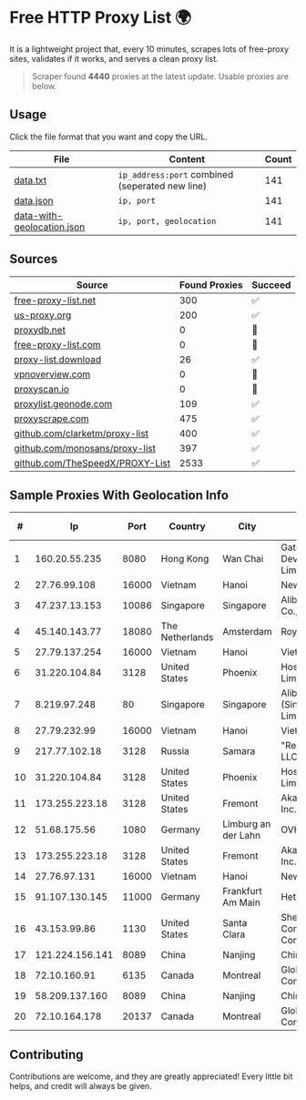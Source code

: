 
# Free HTTP Proxy List 🌍

It is a lightweight project that, every 10 minutes, scrapes lots of free-proxy sites, validates if it works, and serves a clean proxy list.


> Scraper found **4440** proxies at the latest update. Usable proxies are below.

## Usage

Click the file format that you want and copy the URL.


|File|Content|Count|
|----|-------|-----|
|[data.txt](https://raw.githubusercontent.com/themiralay/Proxy-List-World/master/data.txt)|`ip_address:port` combined (seperated new line)|141|
|[data.json](https://raw.githubusercontent.com/themiralay/Proxy-List-World/master/data.json)|`ip, port`|141|
|[data-with-geolocation.json](https://raw.githubusercontent.com/themiralay/Proxy-List-World/master/data-with-geolocation.json)|`ip, port, geolocation`|141|

## Sources

|Source|Found Proxies|Succeed|
|------|-------------|-------|
|[free-proxy-list.net](https://free-proxy-list.net)|300|✅|
|[us-proxy.org](https://www.us-proxy.org)|200|✅|
|[proxydb.net](http://proxydb.net)|0|🚫|
|[free-proxy-list.com](https://free-proxy-list.com/?page=&port=&type%5B%5D=http&type%5B%5D=https&up_time=0&search=Search)|0|🚫|
|[proxy-list.download](https://www.proxy-list.download/HTTP)|26|✅|
|[vpnoverview.com](https://vpnoverview.com/privacy/anonymous-browsing/free-proxy-servers)|0|🚫|
|[proxyscan.io](https://www.proxyscan.io)|0|🚫|
|[proxylist.geonode.com](https://proxylist.geonode.com/api/proxy-list?limit=300&page=1&sort_by=lastChecked&sort_type=desc&protocols=http,https)|109|✅|
|[proxyscrape.com](https://api.proxyscrape.com/v2/?request=displayproxies&protocol=http&timeout=10000&country=all&ssl=all&anonymity=all)|475|✅|
|[github.com/clarketm/proxy-list](https://raw.githubusercontent.com/clarketm/proxy-list/master/proxy-list-raw.txt)|400|✅|
|[github.com/monosans/proxy-list](https://raw.githubusercontent.com/monosans/proxy-list/main/proxies/http.txt)|397|✅|
|[github.com/TheSpeedX/PROXY-List](https://raw.githubusercontent.com/TheSpeedX/PROXY-List/master/http.txt)|2533|✅|


## Sample Proxies With Geolocation Info

|#|Ip|Port|Country|City|Internet Service Provider|
|-|--|----|-------|----|-------------------------|
|1|160.20.55.235|8080|Hong Kong|Wan Chai|Gateway Technology Development Company Limited|
|2|27.76.99.108|16000|Vietnam|Hanoi|Newass2011xDSLHCMC|
|3|47.237.13.153|10086|Singapore|Singapore|Alibaba (US) Technology Co., Ltd.|
|4|45.140.143.77|18080|The Netherlands|Amsterdam|RoyaleHosting BV|
|5|27.79.137.254|16000|Vietnam|Hanoi|Viettel Corporation|
|6|31.220.104.84|3128|United States|Phoenix|Hostinger International Limited|
|7|8.219.97.248|80|Singapore|Singapore|Alibaba Cloud (Singapore) Private Limited|
|8|27.79.232.99|16000|Vietnam|Hanoi|Viettel Corporation|
|9|217.77.102.18|3128|Russia|Samara|"Region Svyaz Konsalt" LLC|
|10|31.220.104.84|3128|United States|Phoenix|Hostinger International Limited|
|11|173.255.223.18|3128|United States|Fremont|Akamai Technologies, Inc.|
|12|51.68.175.56|1080|Germany|Limburg an der Lahn|OVH SAS|
|13|173.255.223.18|3128|United States|Fremont|Akamai Technologies, Inc.|
|14|27.76.97.131|16000|Vietnam|Hanoi|Newass2011xDSLHCMC|
|15|91.107.130.145|11000|Germany|Frankfurt Am Main|Hetzner Online AG|
|16|43.153.99.86|1130|United States|Santa Clara|Shenzhen Tencent Computer Systems Company Limited|
|17|121.224.156.141|8089|China|Nanjing|China Telecom|
|18|72.10.160.91|6135|Canada|Montreal|GloboTech Communications|
|19|58.209.137.160|8089|China|Nanjing|China Telecom|
|20|72.10.164.178|20137|Canada|Montreal|GloboTech Communications|



## Contributing

Contributions are welcome, and they are greatly appreciated! Every
little bit helps, and credit will always be given.

